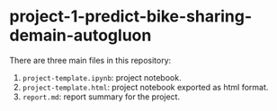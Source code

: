 # project-1-predict-bike-sharing-demain-autogluon
There are three main files in this repository:
1. `project-template.ipynb`: project notebook.
2. `project-template.html`: project notebook exported as html format.
3. `report.md`: report summary for the project.
